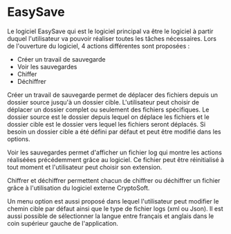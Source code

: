 # EasySave
Le logiciel EasySave qui est le logiciel principal va être le logiciel à partir duquel l'utilisateur va pouvoir réaliser toutes les tâches nécessaires.
Lors de l'ouverture du logiciel, 4 actions différentes sont proposées :
- Créer un travail de sauvegarde
- Voir les sauvegardes
- Chiffer
- Déchiffrer

Créer un travail de sauvegarde permet de déplacer des fichiers depuis un dossier source jusqu'à un dossier cible. L'utilisateur peut choisir de déplacer un dossier complet ou seulement des fichiers spécifiques. Le dossier source est le dossier depuis lequel on déplace les fichiers et le dossier cible est le dossier vers lequel les fichiers seront déplacés. Si besoin un dossier cible a été défini par défaut et peut être modifié dans les options.

Voir les sauvegardes permet d'afficher un fichier log qui montre les actions réaliséées précédemment grâce au logiciel. Ce fichier peut être réinitialisé à tout moment et l'utilisateur peut choisir son extension.

Chiffrer et déchiffrer permettent chacun de chiffrer ou déchiffrer un fichier grâce à l'utilisation du logiciel externe CryptoSoft.

Un menu option est aussi proposé dans lequel l'utilisateur peut modifier le chemin cible par défaut ainsi que le type de fichier logs (xml ou Json).
Il est aussi possible de sélectionner la langue entre français et anglais dans le coin supérieur gauche de l'application.
